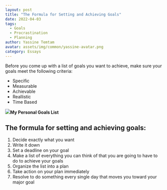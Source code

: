 ```yaml
---
layout: post
title: "The Formula for Setting and Achieving Goals"
date: 2022-04-03
tags:
  - Goals
  - Procrastination
  - Planning
author: Yassine Temtam
avatar: assets/img/common/yassine-avatar.png
category: Essays
---
```


Before you come up with a list of goals you want to achieve, make sure your goals meet the following criteria:<br>
* Specific<br>
* Measurable <br>
* Achievable<br>
* Reallistic<br>
* Time Based<br>

<img data-width="5532" data-height="3688" src="https://miro.medium.com/max/700/1*_EyAtFFmplu6FIQB115Yvw.jpeg" /><b>My Personal Goals List</b>

## The formula for setting and achieving goals:
1. Decide exactly what you want
2. Write it down
3. Set a deadline on your goal
4. Make a list of everything you can think of that you are going to have to do to achieve your goals
5. Organize the list into a plan
6. Take action on your plan immediately
7. Resolve to do something every single day that moves you toward your major goal

